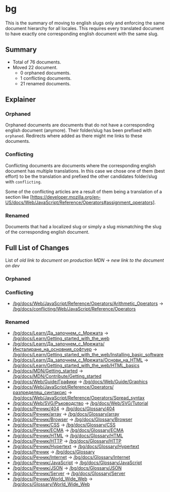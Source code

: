 # bg

This is the summary of moving to english slugs only and enforcing the same
document hierarchy for all locales. This requires every translated document to
have exactly one corresponding english document with the same slug.

## Summary

* Total of 76 documents.
* Moved 22 document.
  * 0 orphaned documents.
  * 1 conflicting documents.
  * 21 renamed documents.

## Explainer

### Orphaned

Orphaned documents are documents that do not have a corresponding english
document (anymore). Their folder/slug has been prefixed with `orphaned`.
Redirects where added as there might me links to these documents.

### Conflicting

Conflicting documents are documents where the corresponding english document has
multiple translations. In this case we chose one of them (best effort) to be the
translation and prefixed the other candidates folder/slug with `conflicting`.

Some of the conflicting articles are a result of them being a translation of a
section like
[https://developer.mozilla.org/en-US/docs/Web/JavaScript/Reference/Operators#assignment_operators].

### Renamed

Documents that had a localized slug or simply a slug mismatching the slug of the
corresponding english document.

## Full List of Changes

List of _old link to document on production MDN_
→ _new link to the document on dev_

### Orphaned



### Conflicting
* [/bg/docs/Web/JavaScript/Reference/Operators/Arithmetic_Operators](https://developer.mozilla.org/bg/docs/Web/JavaScript/Reference/Operators/Arithmetic_Operators) → [/bg/docs/conflicting/Web/JavaScript/Reference/Operators](/bg/docs/conflicting/Web/JavaScript/Reference/Operators)

### Renamed
* [/bg/docs/Learn/Да_започнем_с_Мрежата](https://developer.mozilla.org/bg/docs/Learn/Да_започнем_с_Мрежата) → [/bg/docs/Learn/Getting_started_with_the_web](/bg/docs/Learn/Getting_started_with_the_web)
* [/bg/docs/Learn/Да_започнем_с_Мрежата/Инсталиране_на_основния_софтуер](https://developer.mozilla.org/bg/docs/Learn/Да_започнем_с_Мрежата/Инсталиране_на_основния_софтуер) → [/bg/docs/Learn/Getting_started_with_the_web/Installing_basic_software](/bg/docs/Learn/Getting_started_with_the_web/Installing_basic_software)
* [/bg/docs/Learn/Да_започнем_с_Мрежата/Основи_на_HTML](https://developer.mozilla.org/bg/docs/Learn/Да_започнем_с_Мрежата/Основи_на_HTML) → [/bg/docs/Learn/Getting_started_with_the_web/HTML_basics](/bg/docs/Learn/Getting_started_with_the_web/HTML_basics)
* [/bg/docs/MDN/Getting_started](https://developer.mozilla.org/bg/docs/MDN/Getting_started) → [/bg/docs/MDN/Contribute/Getting_started](/bg/docs/MDN/Contribute/Getting_started)
* [/bg/docs/Web/Guide/Графики](https://developer.mozilla.org/bg/docs/Web/Guide/Графики) → [/bg/docs/Web/Guide/Graphics](/bg/docs/Web/Guide/Graphics)
* [/bg/docs/Web/JavaScript/Reference/Operators/разпределящ_синтаксис](https://developer.mozilla.org/bg/docs/Web/JavaScript/Reference/Operators/разпределящ_синтаксис) → [/bg/docs/Web/JavaScript/Reference/Operators/Spread_syntax](/bg/docs/Web/JavaScript/Reference/Operators/Spread_syntax)
* [/bg/docs/Web/SVG/Ръководство](https://developer.mozilla.org/bg/docs/Web/SVG/Ръководство) → [/bg/docs/Web/SVG/Tutorial](/bg/docs/Web/SVG/Tutorial)
* [/bg/docs/Речник/404](https://developer.mozilla.org/bg/docs/Речник/404) → [/bg/docs/Glossary/404](/bg/docs/Glossary/404)
* [/bg/docs/Речник/array](https://developer.mozilla.org/bg/docs/Речник/array) → [/bg/docs/Glossary/array](/bg/docs/Glossary/array)
* [/bg/docs/Речник/Browser](https://developer.mozilla.org/bg/docs/Речник/Browser) → [/bg/docs/Glossary/Browser](/bg/docs/Glossary/Browser)
* [/bg/docs/Речник/CSS](https://developer.mozilla.org/bg/docs/Речник/CSS) → [/bg/docs/Glossary/CSS](/bg/docs/Glossary/CSS)
* [/bg/docs/Речник/ECMA](https://developer.mozilla.org/bg/docs/Речник/ECMA) → [/bg/docs/Glossary/ECMA](/bg/docs/Glossary/ECMA)
* [/bg/docs/Речник/HTML](https://developer.mozilla.org/bg/docs/Речник/HTML) → [/bg/docs/Glossary/HTML](/bg/docs/Glossary/HTML)
* [/bg/docs/Речник/HTTP](https://developer.mozilla.org/bg/docs/Речник/HTTP) → [/bg/docs/Glossary/HTTP](/bg/docs/Glossary/HTTP)
* [/bg/docs/Речник/Hypertext](https://developer.mozilla.org/bg/docs/Речник/Hypertext) → [/bg/docs/Glossary/Hypertext](/bg/docs/Glossary/Hypertext)
* [/bg/docs/Речник](https://developer.mozilla.org/bg/docs/Речник) → [/bg/docs/Glossary](/bg/docs/Glossary)
* [/bg/docs/Речник/Internet](https://developer.mozilla.org/bg/docs/Речник/Internet) → [/bg/docs/Glossary/Internet](/bg/docs/Glossary/Internet)
* [/bg/docs/Речник/JavaScript](https://developer.mozilla.org/bg/docs/Речник/JavaScript) → [/bg/docs/Glossary/JavaScript](/bg/docs/Glossary/JavaScript)
* [/bg/docs/Речник/JSON](https://developer.mozilla.org/bg/docs/Речник/JSON) → [/bg/docs/Glossary/JSON](/bg/docs/Glossary/JSON)
* [/bg/docs/Речник/Server](https://developer.mozilla.org/bg/docs/Речник/Server) → [/bg/docs/Glossary/Server](/bg/docs/Glossary/Server)
* [/bg/docs/Речник/World_Wide_Web](https://developer.mozilla.org/bg/docs/Речник/World_Wide_Web) → [/bg/docs/Glossary/World_Wide_Web](/bg/docs/Glossary/World_Wide_Web)
